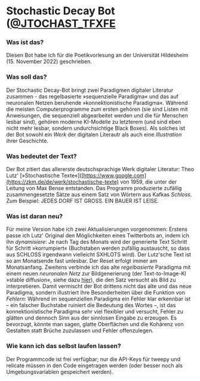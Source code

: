 # Stochastic Decay Bot ([@JTOCHAST_TFXFE](https://twitter.com/JTOCHAST_TFXFE)

### Was ist das?
Diesen Bot habe ich für die Poetikvorlesung an der Universität Hildesheim (15. November 2022) geschrieben.  

### Was soll das?
Der Stochastic Decay-Bot bringt zwei Paradigmen digitaler Literatur zusammen - das regelbasierte »sequenzielle Paradigma« und das auf neuronalen Netzen beruhende »konnektionistische Paradigma«. Während die meisten Computerprogramme zum ersten gehören (sie sind Listen mit Anweisungen, die sequenziell abgearbeitet werden und die für Menschen lesbar sind), gehören moderne KI-Modelle zu letzterem (und sind eben nicht mehr lesbar, sondern undurchsichtige Black Boxes). Als solches ist der Bot sowohl ein _Werk_ der digitalen Literautr als auch eine _Illustration_ ihrer Geschichte.

### Was bedeutet der Text?
Der Bot zitiert das allererste deutschsprachige Werk digitaler Literatur: Theo Lutz' [»Stochastische Texte«]([https://www.google.com](https://zkm.de/de/werk/stochastische-texte) von 1959, die unter der Leitung von Max Bense entstanden. Das Programm produzierte zufällig zusammengesetzte Sätze aus einem Satz von Wörtern aus Kafkas _Schloss_. Zum Beispiel: JEDES DORF IST GROSS. EIN BAUER IST LEISE. 

### Was ist daran neu?
Für meine Version habe ich zwei Aktualisierungen vorgenommen: 
Erstens passe ich Lutz' Original den Möglichkeiten eines Twitterbots an, indem ich ihn _dynamisiere_: Je nach Tag des Monats wird der generierte Text Schritt für Schritt »korrumpiert« (Buchstaben werden zufällig austauscht, so dass aus SCHLOSS irgendwann vielleicht SXHLOTS wird). Der Lutz'sche Text ist so am Monatsende fast unlesbar. Der Reset erfolgt immer am Monatsanfang.
Zweitens verbinde ich das alte _regelbasierte_ Paradigma mit einem neuen _neuronalen Netz_ zur Bildgenerierung (der Text-to-Image-KI »stable diffusion«, siehe dazu [hier](https://en.wikipedia.org/wiki/Stable_Diffusion)), die den Satz versucht als Bild zu interpretieren. 
Damit vermischt der Bot drittens nicht das alte und das neue Paradigma, sondern illustriert ihre Besonderheiten über die Funktion von _Fehlern_: Während im sequenziellen Paradigma ein Fehler klar erkennbar ist – ein falscher Buchstabe ruiniert die Bedeutung des Wortes –, ist das konnektionistische Paradigma sehr viel flexibler und versucht, Fehler zu glätten und dennoch Sinn aus der sinnlosen Eingabe zu erzeugen. Es bevorzugt, könnte man sagen, glatte Oberflächen und die Kohärenz von Gestalten statt Brüche zuzulassen und Fehler offenzulegen. 

### Wie kann ich das selbst laufen lassen?
Der Programmcode ist frei verfügbar; nur die API-Keys für tweepy und relicate müssen in den Code eingetragen werden (oder besser noch als Umgebungsvariablen gespeichert werden).
